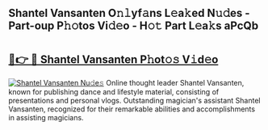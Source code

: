 ## Shantel Vansanten O𝚗𝚕yf𝚊ns L𝚎a𝚔ed N𝚞𝚍es - Part-oup P𝚑𝚘tos Vi𝚍𝚎o - H𝚘𝚝 Part L𝚎a𝚔s aPcQb

# <h2><a href="http://kfajs11.oniu.top/?m=Shantel+Vansanten">🔗👉 🔴 Shantel Vansanten P𝚑ot𝚘𝚜 V𝚒d𝚎o</a></h2>

[![Shantel Vansanten Nu𝚍e𝚜](https://i.imgur.com/0qMVB7G.gif)](http://kfajs11.oniu.top/?m=Shantel+Vansanten)
Online thought leader Shantel Vansanten, known for publishing dance and lifestyle material, consisting of presentations and personal vlogs. Outstanding magician's assistant Shantel Vansanten, recognized for their remarkable abilities and accomplishments in assisting magicians.  
